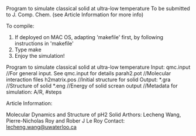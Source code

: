 Program to simulate classical solid at ultra-low temperature
To be submitted to J. Comp. Chem. (see Article Information for more info)

To compile:
1. If deployed on MAC OS, adapting 'makefile' first, by following instructions in 'makefile'
2. Type make
3. Enjoy the simulation!

Program to simulate classical solid at ultra-low temperature
Input:
	qmc.input	//For general input. See qmc.input for details
	parah2.pot	//Molecular interaction files
	h2matrix.pos	//Initial structure for solid
Output:
	*.gra		//Structure of solid
	*.eng		//Energy of solid
	screan output	//Metadata for simulation: A/R, #steps

Article Information:

Molecular Dynamics and Structure of pH2 Solid
Arthors: Lecheng Wang, Pierre-Nicholas Roy and Rober J Le Roy
Contact: lecheng.wang@uwaterloo.ca
